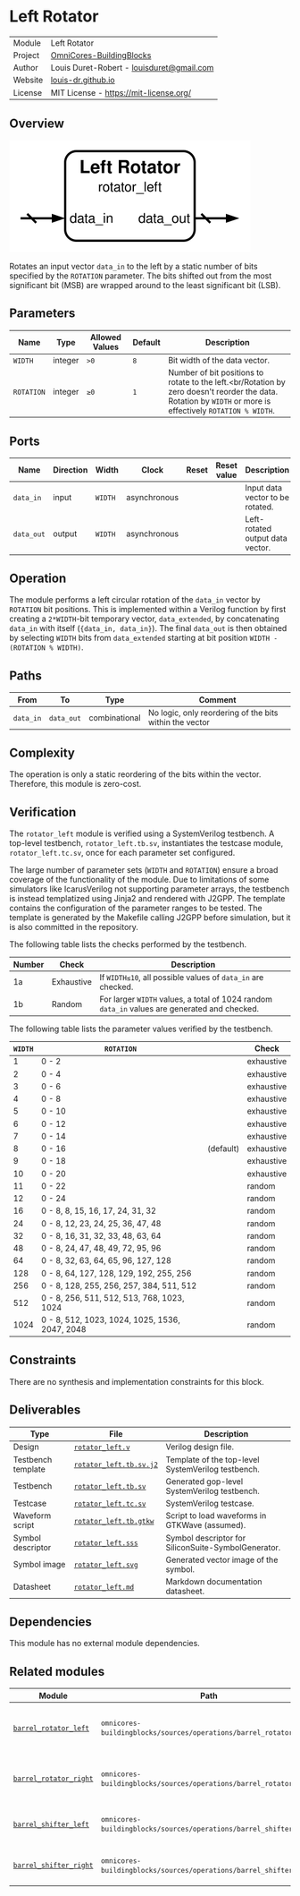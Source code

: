 # Left Rotator

|         |                                                                                  |
| ------- | -------------------------------------------------------------------------------- |
| Module  | Left Rotator                                                                     |
| Project | [OmniCores-BuildingBlocks](https://github.com/Louis-DR/OmniCores-BuildingBlocks) |
| Author  | Louis Duret-Robert - [louisduret@gmail.com](mailto:louisduret@gmail.com)         |
| Website | [louis-dr.github.io](https://louis-dr.github.io)                                 |
| License | MIT License - https://mit-license.org/                                           |

## Overview

![rotator_left](rotator_left.svg)

Rotates an input vector `data_in` to the left by a static number of bits specified by the `ROTATION` parameter. The bits shifted out from the most significant bit (MSB) are wrapped around to the least significant bit (LSB).

## Parameters

| Name       | Type    | Allowed Values | Default | Description                                                                                                                                                     |
| ---------- | ------- | -------------- | ------- | --------------------------------------------------------------------------------------------------------------------------------------------------------------- |
| `WIDTH`    | integer | `>0`           | `8`     | Bit width of the data vector.                                                                                                                                   |
| `ROTATION` | integer | `≥0`           | `1`     | Number of bit positions to rotate to the left.<br/Rotation by zero doesn't reorder the data.<br/>Rotation by `WIDTH` or more is effectively `ROTATION % WIDTH`. |

## Ports

| Name       | Direction | Width   | Clock        | Reset | Reset value | Description                      |
| ---------- | --------- | ------- | ------------ | ----- | ----------- | -------------------------------- |
| `data_in`  | input     | `WIDTH` | asynchronous |       |             | Input data vector to be rotated. |
| `data_out` | output    | `WIDTH` | asynchronous |       |             | Left-rotated output data vector. |

## Operation

The module performs a left circular rotation of the `data_in` vector by `ROTATION` bit positions. This is implemented within a Verilog function by first creating a `2*WIDTH`-bit temporary vector, `data_extended`, by concatenating `data_in` with itself (`{data_in, data_in}`). The final `data_out` is then obtained by selecting `WIDTH` bits from `data_extended` starting at bit position `WIDTH - (ROTATION % WIDTH)`.

## Paths

| From      | To         | Type          | Comment                                                 |
| --------- | ---------- | ------------- | ------------------------------------------------------- |
| `data_in` | `data_out` | combinational | No logic, only reordering of the bits within the vector |

## Complexity

The operation is only a static reordering of the bits within the vector. Therefore, this module is zero-cost.

## Verification

The `rotator_left` module is verified using a SystemVerilog testbench. A top-level testbench, `rotator_left.tb.sv`, instantiates the testcase module, `rotator_left.tc.sv`, once for each parameter set configured.

The large number of parameter sets (`WIDTH` and `ROTATION`) ensure a broad coverage of the functionality of the module. Due to limitations of some simulators like IcarusVerilog not supporting parameter arrays, the testbench is instead templatized using Jinja2 and rendered with J2GPP. The template contains the configuration of the parameter ranges to be tested. The template is generated by the Makefile calling J2GPP before simulation, but it is also committed in the repository.

The following table lists the checks performed by the testbench.

| Number | Check      | Description                                                                                   |
| ------ | ---------- | --------------------------------------------------------------------------------------------- |
| 1a     | Exhaustive | If `WIDTH≤10`, all possible values of `data_in` are checked.                                  |
| 1b     | Random     | For larger `WIDTH` values, a total of 1024 random `data_in` values are generated and checked. |

The following table lists the parameter values verified by the testbench.

| `WIDTH` | `ROTATION`                                     |           | Check      |
| ------- | ---------------------------------------------- | --------- | ---------- |
| 1       | 0 - 2                                          |           | exhaustive |
| 2       | 0 - 4                                          |           | exhaustive |
| 3       | 0 - 6                                          |           | exhaustive |
| 4       | 0 - 8                                          |           | exhaustive |
| 5       | 0 - 10                                         |           | exhaustive |
| 6       | 0 - 12                                         |           | exhaustive |
| 7       | 0 - 14                                         |           | exhaustive |
| 8       | 0 - 16                                         | (default) | exhaustive |
| 9       | 0 - 18                                         |           | exhaustive |
| 10      | 0 - 20                                         |           | exhaustive |
| 11      | 0 - 22                                         |           | random     |
| 12      | 0 - 24                                         |           | random     |
| 16      | 0 - 8, 8, 15, 16, 17, 24, 31, 32               |           | random     |
| 24      | 0 - 8, 12, 23, 24, 25, 36, 47, 48              |           | random     |
| 32      | 0 - 8, 16, 31, 32, 33, 48, 63, 64              |           | random     |
| 48      | 0 - 8, 24, 47, 48, 49, 72, 95, 96              |           | random     |
| 64      | 0 - 8, 32, 63, 64, 65, 96, 127, 128            |           | random     |
| 128     | 0 - 8, 64, 127, 128, 129, 192, 255, 256        |           | random     |
| 256     | 0 - 8, 128, 255, 256, 257, 384, 511, 512       |           | random     |
| 512     | 0 - 8, 256, 511, 512, 513, 768, 1023, 1024     |           | random     |
| 1024    | 0 - 8, 512, 1023, 1024, 1025, 1536, 2047, 2048 |           | random     |

## Constraints

There are no synthesis and implementation constraints for this block.

## Deliverables

| Type               | File                                             | Description                                         |
| ------------------ | ------------------------------------------------ | --------------------------------------------------- |
| Design             | [`rotator_left.v`](rotator_left.v)               | Verilog design file.                                |
| Testbench template | [`rotator_left.tb.sv.j2`](rotator_left.tb.sv.j2) | Template of the top-level SystemVerilog testbench.  |
| Testbench          | [`rotator_left.tb.sv`](rotator_left.tb.sv)       | Generated gop-level SystemVerilog testbench.        |
| Testcase           | [`rotator_left.tc.sv`](rotator_left.tc.sv)       | SystemVerilog testcase.                             |
| Waveform script    | [`rotator_left.tb.gtkw`](rotator_left.tb.gtkw)   | Script to load waveforms in GTKWave (assumed).      |
| Symbol descriptor  | [`rotator_left.sss`](rotator_left.sss)           | Symbol descriptor for SiliconSuite-SymbolGenerator. |
| Symbol image       | [`rotator_left.svg`](rotator_left.svg)           | Generated vector image of the symbol.               |
| Datasheet          | [`rotator_left.md`](rotator_left.md)             | Markdown documentation datasheet.                   |

## Dependencies

This module has no external module dependencies.

## Related modules

| Module                                                                    | Path                                                               | Comment                                    |
| ------------------------------------------------------------------------- | ------------------------------------------------------------------ | ------------------------------------------ |
| [`barrel_rotator_left`](../barrel_rotator_left/barrel_rotator_left.md)    | `omnicores-buildingblocks/sources/operations/barrel_rotator_left`  | Barrel rotator for dynamic left rotation.  |
| [`barrel_rotator_right`](../barrel_rotator_right/barrel_rotator_right.md) | `omnicores-buildingblocks/sources/operations/barrel_rotator_right` | Barrel rotator for dynamic right rotation. |
| [`barrel_shifter_left`](../barrel_shifter_left/barrel_shifter_left.md)    | `omnicores-buildingblocks/sources/operations/barrel_shifter_left`  | Barrel shifter for dynamic left shift.     |
| [`barrel_shifter_right`](../barrel_shifter_right/barrel_shifter_right.md) | `omnicores-buildingblocks/sources/operations/barrel_shifter_right` | Barrel shifter for dynamic right shift.    |

